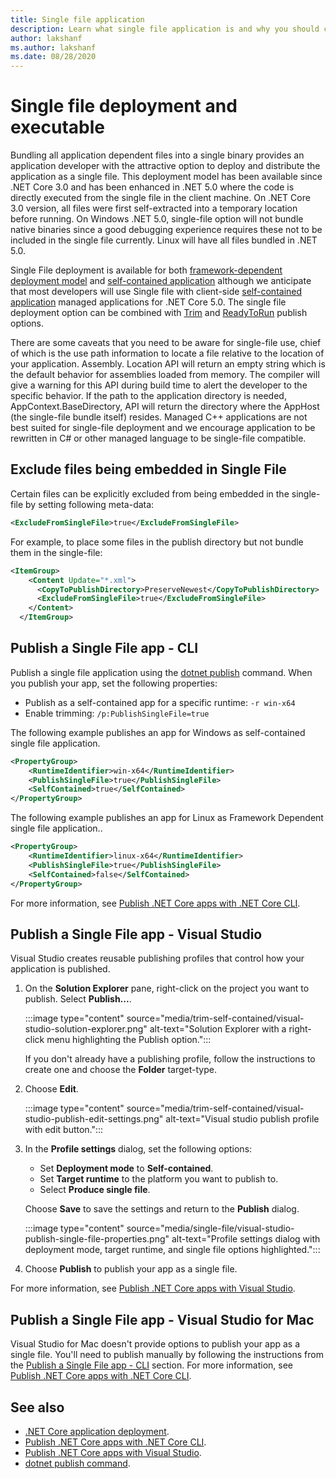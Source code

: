 ```yaml
---
title: Single file application
description: Learn what single file application is and why you should consider using this application deployment model.
author: lakshanf
ms.author: lakshanf
ms.date: 08/28/2020
---
```

# Single file deployment and executable

Bundling all application dependent files into a single binary provides an application developer with the attractive option to deploy and distribute the application as a single file. This deployment model has been available since .NET Core 3.0 and has been enhanced in .NET 5.0 where the code is directly executed from the single file in the client machine. On .NET Core 3.0 version, all files were first self-extracted into a temporary location before running. On Windows .NET 5.0, single-file option will not bundle native binaries since a good debugging experience requires these not to be included in the single file currently. Linux will have all files bundled in .NET 5.0.

Single File deployment is available for both [framework-dependent deployment model](index.md#publish-framework-dependent) and [self-contained application](index.md#publish-self-contained) although we anticipate that most developers will use Single file with client-side [self-contained application](index.md#publish-self-contained) managed applications for .NET Core 5.0. The single file deployment option can be combined with [Trim](trim-self-contained.md) and [ReadyToRun](../tools/dotnet-publish.md) publish options.

There are some caveats that you need to be aware for single-file use, chief of which is the use path information to locate a file relative to the location of your application. Assembly. Location API will return an empty string which is the default behavior for assemblies loaded from memory. The compiler will give a warning for this API during build time to alert the developer to the specific behavior. If the path to the application directory is needed, AppContext.BaseDirectory, API will return the directory where the AppHost (the single-file bundle itself) resides. Managed C++ applications are not best suited for single-file deployment and we encourage application to be rewritten in C# or other managed language to be single-file compatible.

## Exclude files being embedded in Single File

Certain files can be explicitly excluded from being embedded in the single-file by setting following meta-data:

```xml
<ExcludeFromSingleFile>true</ExcludeFromSingleFile>
```

For example, to place some files in the publish directory but not bundle them in the single-file:

```xml
<ItemGroup>
    <Content Update="*.xml">
      <CopyToPublishDirectory>PreserveNewest</CopyToPublishDirectory>
      <ExcludeFromSingleFile>true</ExcludeFromSingleFile>
    </Content>
  </ItemGroup>

```

## Publish a Single File app - CLI

Publish a single file application using the [dotnet publish](../tools/dotnet-publish.md) command. When you publish your app, set the following properties:

- Publish as a self-contained app for a specific runtime: `-r win-x64`
- Enable trimming: `/p:PublishSingleFile=true`

The following example publishes an app for Windows as self-contained single file application.

```xml
<PropertyGroup>
    <RuntimeIdentifier>win-x64</RuntimeIdentifier>
    <PublishSingleFile>true</PublishSingleFile>
    <SelfContained>true</SelfContained>
</PropertyGroup>
```

The following example publishes an app for Linux as Framework Dependent single file application..

```xml
<PropertyGroup>
    <RuntimeIdentifier>linux-x64</RuntimeIdentifier>
    <PublishSingleFile>true</PublishSingleFile>
    <SelfContained>false</SelfContained>
</PropertyGroup>
```

For more information, see [Publish .NET Core apps with .NET Core CLI](deploy-with-cli.md).

## Publish a Single File app - Visual Studio

Visual Studio creates reusable publishing profiles that control how your application is published.

01. On the **Solution Explorer** pane, right-click on the project you want to publish. Select **Publish...**.

    :::image type="content" source="media/trim-self-contained/visual-studio-solution-explorer.png" alt-text="Solution Explorer with a right-click menu highlighting the Publish option.":::

    If you don't already have a publishing profile, follow the instructions to create one and choose the **Folder** target-type.

01. Choose **Edit**.

    :::image type="content" source="media/trim-self-contained/visual-studio-publish-edit-settings.png" alt-text="Visual studio publish profile with edit button.":::

01. In the **Profile settings** dialog, set the following options:

    - Set **Deployment mode** to **Self-contained**.
    - Set **Target runtime** to the platform you want to publish to.
    - Select **Produce single file**.

    Choose **Save** to save the settings and return to the **Publish** dialog.

    :::image type="content" source="media/single-file/visual-studio-publish-single-file-properties.png" alt-text="Profile settings dialog with deployment mode, target runtime, and single file options highlighted.":::

01. Choose **Publish** to publish your app as a single file.

For more information, see [Publish .NET Core apps with Visual Studio](deploy-with-vs.md).

## Publish a Single File app - Visual Studio for Mac

Visual Studio for Mac doesn't provide options to publish your app as a single file. You'll need to publish manually by following the instructions from the [Publish a Single File app - CLI](#publish-a-single-file-app---cli) section. For more information, see [Publish .NET Core apps with .NET Core CLI](deploy-with-cli.md).

## See also

- [.NET Core application deployment](index.md).
- [Publish .NET Core apps with .NET Core CLI](deploy-with-cli.md).
- [Publish .NET Core apps with Visual Studio](deploy-with-vs.md).
- [dotnet publish command](../tools/dotnet-publish.md).
